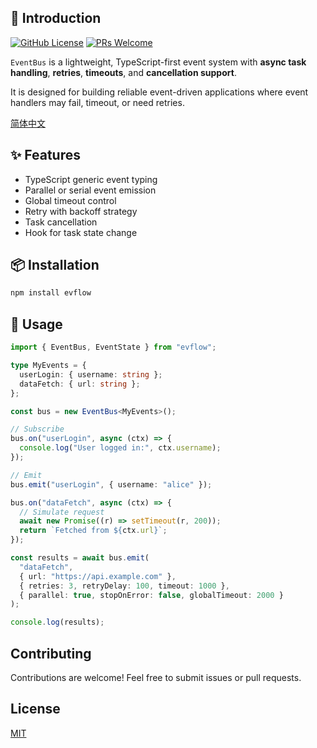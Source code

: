 ## 📌 Introduction

[![GitHub License](https://img.shields.io/github/license/dafengzhen/evflow?color=blue)](https://github.com/dafengzhen/evflow)
[![PRs Welcome](https://img.shields.io/badge/PRs-welcome-brightgreen.svg)](https://github.com/dafengzhen/evflow/pulls)

`EventBus` is a lightweight, TypeScript-first event system with **async task handling**, **retries**, **timeouts**, and **cancellation support**.

It is designed for building reliable event-driven applications where event handlers may fail, timeout, or need retries.

[简体中文](./README.zh.md)

## ✨ Features

- TypeScript generic event typing
- Parallel or serial event emission
- Global timeout control
- Retry with backoff strategy
- Task cancellation
- Hook for task state change

## 📦 Installation

```bash
npm install evflow
```

## 🚀 Usage

```ts
import { EventBus, EventState } from "evflow";

type MyEvents = {
  userLogin: { username: string };
  dataFetch: { url: string };
};

const bus = new EventBus<MyEvents>();

// Subscribe
bus.on("userLogin", async (ctx) => {
  console.log("User logged in:", ctx.username);
});

// Emit
bus.emit("userLogin", { username: "alice" });
```

```ts
bus.on("dataFetch", async (ctx) => {
  // Simulate request
  await new Promise((r) => setTimeout(r, 200));
  return `Fetched from ${ctx.url}`;
});

const results = await bus.emit(
  "dataFetch",
  { url: "https://api.example.com" },
  { retries: 3, retryDelay: 100, timeout: 1000 },
  { parallel: true, stopOnError: false, globalTimeout: 2000 }
);

console.log(results);
```

## Contributing

Contributions are welcome! Feel free to submit issues or pull requests.

## License

[MIT](https://opensource.org/licenses/MIT)

